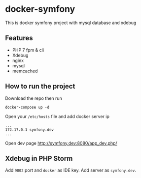 # docker-symfony
This is docker symfony project with mysql database and xdebug

## Features

- PHP 7 fpm & cli
- Xdebug
- nginx
- mysql
- memcached

## How to run the project

Download the repo then run

` docker-compose up -d `

Open your `/etc/hosts` file and add docker server ip
```
...
172.17.0.1 symfony.dev
...
```

Open dev page http://symfony.dev:8080/app_dev.php/

## Xdebug in PHP Storm

Add `9002` port and `docker` as IDE key. Add server as `symfony.dev`.
